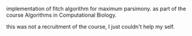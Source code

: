 implementation of fitch algorithm for maximum parsimony.
as part of the course Algorithms in Computational Biology.

this was not a recruitment of the course, I just couldn't help my self.
